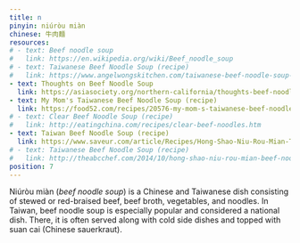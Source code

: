 ```yaml
---
title: n
pinyin: niúròu miàn
chinese: 牛肉麵
resources: 
# - text: Beef noodle soup
#   link: https://en.wikipedia.org/wiki/Beef_noodle_soup
# - text: Taiwanese Beef Noodle Soup (recipe)
#   link: https://www.angelwongskitchen.com/taiwanese-beef-noodle-soup--292753290540629-niuacuterograveu-miagraven.html
- text: Thoughts on Beef Noodle Soup
  link: https://asiasociety.org/northern-california/thoughts-beef-noodle-soup-born-and-bred-taiwanese-mama
- text: My Mom's Taiwanese Beef Noodle Soup (recipe)
  link: https://food52.com/recipes/20576-my-mom-s-taiwanese-beef-noodle-soup
# - text: Clear Beef Noodle Soup (recipe)
#   link: http://eatingchina.com/recipes/clear-beef-noodles.htm
- text: Taiwan Beef Noodle Soup (recipe)
  link: https://www.saveur.com/article/Recipes/Hong-Shao-Niu-Rou-Mian-Taiwanese-Beef-Noodle-Soup
# - text: Taiwanese Beef Noodle Soup (recipe)
#   link: http://theabcchef.com/2014/10/hong-shao-niu-rou-mian-beef-noodle-soup.html
position: 7
---
```


Niúròu miàn (*beef noodle soup*) is a Chinese and Taiwanese dish consisting of stewed or red-braised beef, beef broth, vegetables, and noodles. In Taiwan, beef noodle soup is especially popular and considered a national dish. There, it is often served along with cold side dishes and topped with suan cai (Chinese sauerkraut).
